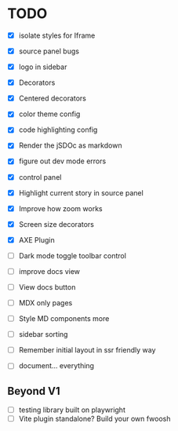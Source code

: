# TODO

- [x] isolate styles for Iframe
- [x] source panel bugs
- [x] logo in sidebar
- [x] Decorators
- [x] Centered decorators
- [x] color theme config
- [x] code highlighting config
- [x] Render the jSDOc as markdown
- [x] figure out dev mode errors
- [x] control panel
- [x] Highlight current story in source panel
- [x] Improve how zoom works
- [x] Screen size decorators
- [x] AXE Plugin

- [ ] Dark mode toggle toolbar control
- [ ] improve docs view
- [ ] View docs button
- [ ] MDX only pages
- [ ] Style MD components more
- [ ] sidebar sorting
- [ ] Remember initial layout in ssr friendly way
- [ ] document... everything

## Beyond V1

- [ ] testing library built on playwright
- [ ] Vite plugin standalone? Build your own fwoosh
